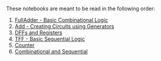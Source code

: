 These notebooks are meant to be read in the following order:

1. [FullAdder - Basic Combinational Logic](./FullAdder.ipynb)
1. [Add - Creating Circuits using Generators](./Add.ipynb)
1. [DFFs and Registers](./Register.ipynb)
1. [TFF - Basic Sequential Logic](./TFF.ipynb)
1. [Counter](./Counter.ipynb)
1. [Combinational and Sequential](./Combinational%20and%20Sequential.ipynb)

```python

```
